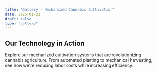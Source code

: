 ```yaml
---
title: "Gallery - Mechanized Cannabis Cultivation"
date: 2025-01-21
draft: false
type: "gallery"
---
```


## Our Technology in Action

Explore our mechanized cultivation systems that are revolutionizing cannabis agriculture. From automated planting to mechanical harvesting, see how we're reducing labor costs while increasing efficiency.